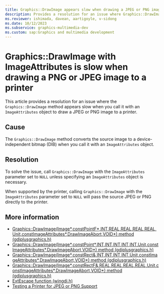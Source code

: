 ```yaml
---
title: Graphics::DrawImage appears slow when drawing a JPEG or PNG image to a printer
description: Provides a resolution for an issue where Graphics::DrawImage appears slow when you call it to draw a JPEG or PNG image to a printer. 
ms.reviewer: ishimada, davean, aartigoyle, v-sidong
ms.date: 10/12/2023
ms.subservice: graphics-multimedia-dev
ms.custom: sap:Graphics and multimedia development
---
```

# Graphics::DrawImage with ImageAttributes is slow when drawing a PNG or JPEG image to a printer

This article provides a resolution for an issue where the `Graphics::DrawImage` method appears slow when you call it with an `ImageAttributes` object to draw a JPEG or PNG image to a printer.

## Cause

The `Graphics::DrawImage` method converts the source image to a device-independent bitmap (DIB) when you call it with an `ImageAttributes` object.

## Resolution

To solve the issue, call `Graphics::DrawImage` with the `ImageAttributes` parameter set to `NULL` unless specifying an `ImageAttributes` object is necessary.

When supported by the printer, calling `Graphics::DrawImage` with the `ImageAttributes` parameter set to `NULL` will pass the source JPEG or PNG directly to the printer.

## More information

- [Graphics::DrawImage(Image*,constPointF*,INT,REAL,REAL,REAL,REAL,Unit,constImageAttributes*,DrawImageAbort,VOID*) method (gdiplusgraphics.h)](/windows/win32/api/gdiplusgraphics/nf-gdiplusgraphics-graphics-drawimage(image_constpointf_int_real_real_real_real_unit_constimageattributes_drawimageabort_void))
- [Graphics::DrawImage(Image*,constPoint*,INT,INT,INT,INT,INT,Unit,constImageAttributes*,DrawImageAbort,VOID*) method (gdiplusgraphics.h)](/windows/win32/api/gdiplusgraphics/nf-gdiplusgraphics-graphics-drawimage(image_constpoint_int_int_int_int_int_unit_constimageattributes_drawimageabort_void))
- [Graphics::DrawImage(Image*,constRect&,INT,INT,INT,INT,Unit,constImageAttributes*,DrawImageAbort,VOID*) method (gdiplusgraphics.h)](/windows/win32/api/gdiplusgraphics/nf-gdiplusgraphics-graphics-drawimage(image_constrect__int_int_int_int_unit_constimageattributes_drawimageabort_void))
- [Graphics::DrawImage(Image*,constRectF&,REAL,REAL,REAL,REAL,Unit,constImageAttributes*,DrawImageAbort,VOID*) method (gdiplusgraphics.h)](/windows/win32/api/gdiplusgraphics/nf-gdiplusgraphics-graphics-drawimage(image_constrectf__real_real_real_real_unit_constimageattributes_drawimageabort_void))
- [ExtEscape function (wingdi.h)](/windows/win32/api/wingdi/nf-wingdi-extescape)
- [Testing a Printer for JPEG or PNG Support](/windows/win32/gdi/testing-a-printer-for-jpeg-or-png-support)
